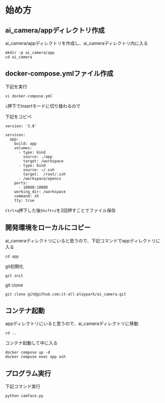 # 始め方
## ai_camera/appディレクトリ作成
ai_camera/appディレクトリを作成し、ai_cameraディレクトリ内に入る
```
mkdir -p ai_camera/app
cd ai_camera
```
## docker-compose.ymlファイル作成

下記を実行
```
vi docker-compose.yml
```

`i`押下でInsertモードに切り替わるので

下記をコピペ
```
version: '3.8'

services:
  app:
    build: app
    volumes: 
      - type: bind
        source: ./app
        target: /workspace
      - type: bind
        source: ~/.ssh
        target:  /root/.ssh
      - /workspace/opencv
    ports:
      - 18080:18080
    working_dir: /workspace
    command: sh
    tty: true
```
` Ctrl+q `押下した後` Shift+z `を2回押すことでファイル保存
## 開発環境をローカルにコピー
ai_cameraディレクトリにいると思うので、下記コマンドでappディレクトリに入る
```
cd app
```
git初期化
```
git init
```
git clone
```
git clone git@github.com:it-all-playpark/ai_camera.git
```
## コンテナ起動
appディレクトリにいると思うので、ai_cameraディレクトリに移動
```
cd ..
```
コンテナ起動して中に入る
```
docker compose up -d
docker compose exec app ash
```
## プログラム実行
下記コマンド実行
```
python camface.py
```